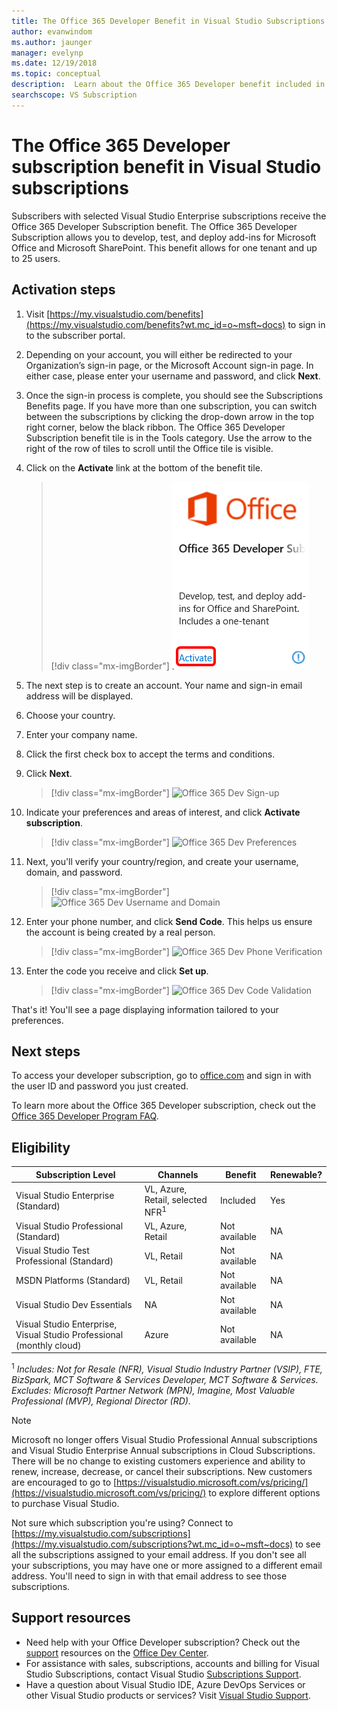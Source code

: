 ```yaml
---
title: The Office 365 Developer Benefit in Visual Studio Subscriptions | Microsoft Docs
author: evanwindom
ms.author: jaunger
manager: evelynp
ms.date: 12/19/2018
ms.topic: conceptual
description:  Learn about the Office 365 Developer benefit included in your Visual Studio subscription.
searchscope: VS Subscription
---
```


# The Office 365 Developer subscription benefit in Visual Studio subscriptions

Subscribers with selected Visual Studio Enterprise subscriptions receive the Office 365 Developer Subscription benefit.  The Office 365 Developer Subscription allows you to develop, test, and deploy add-ins for Microsoft Office and Microsoft SharePoint.  This benefit allows for one tenant and up to 25 users.

## Activation steps

1. Visit [https://my.visualstudio.com/benefits](https://my.visualstudio.com/benefits?wt.mc_id=o~msft~docs) to sign in to the subscriber portal.

2. Depending on your account, you will either be redirected to your Organization’s sign-in page, or the Microsoft Account sign-in page.   In either case, please enter your username and password, and click **Next**.

3. Once the sign-in process is complete, you should see the Subscriptions Benefits page.  If you have more than one subscription, you can switch between the subscriptions by clicking the drop-down arrow in the top right corner, below the black ribbon.  The Office 365 Developer Subscription benefit tile is in the Tools category.  Use the arrow to the right of the row of tiles to scroll until the Office tile is visible.

4. Click on the **Activate** link at the bottom of the benefit tile.
   > [!div class="mx-imgBorder"]
   > ![Office 365 Dev Benefit Tile](_img/vs-office-dev/vs-office-dev-tile.png)

5. The next step is to create an account.  Your name and sign-in email address will be displayed.
6. Choose your country.
7. Enter your company name.
8. Click the first check box to accept the terms and conditions.
9. Click **Next**.
   > [!div class="mx-imgBorder"]
   > ![Office 365 Dev Sign-up](_img/vs-office-dev/vs-office-dev-signup.png)

10. Indicate your preferences and areas of interest, and click **Activate subscription**.
    > [!div class="mx-imgBorder"]
    > ![Office 365 Dev Preferences](_img/vs-office-dev/vs-office-dev-preferences.png)

11. Next, you'll verify your country/region, and create your username, domain, and password.
    > [!div class="mx-imgBorder"]
    > ![Office 365 Dev Username and Domain](_img/vs-office-dev/vs-office-dev-domain.png)

12. Enter your phone number, and click **Send Code**.  This helps us ensure the account is being created by a real person.
    > [!div class="mx-imgBorder"]
    > ![Office 365 Dev Phone Verification](_img/vs-office-dev/vs-office-dev-send-code.png)

13. Enter the code you receive and click **Set up**.
    > [!div class="mx-imgBorder"]
    > ![Office 365 Dev Code Validation](_img/vs-office-dev/vs-office-dev-setup.png)

That's it!  You'll see a page displaying information tailored to your preferences.

## Next steps

To access your developer subscription, go to [office.com](https://www.office.com) and sign in with the user ID and password you just created.

To learn more about the Office 365 Developer subscription, check out the [Office 365 Developer Program FAQ](/office/developer-program/office-365-developer-program-faq).

## Eligibility

| Subscription Level                                                 |     Channels                                            | Benefit                                                          | Renewable?    |
|--------------------------------------------------------------------|---------------------------------------------------------|------------------------------------------------------------------|---------------|
| Visual Studio Enterprise (Standard)   | VL, Azure, Retail,  selected NFR<sup>1</sup> | Included      |  Yes          |
| Visual Studio Professional (Standard) | VL, Azure, Retail                                       | Not available                                                            |NA         |
| Visual Studio Test Professional (Standard)                         | VL, Retail                                              | Not available                                             |  NA         |
| MSDN Platforms (Standard)                                          | VL, Retail                                              | Not available                                              | NA         |
| Visual Studio Dev Essentials | NA  | Not available |NA |
| Visual Studio Enterprise, Visual Studio Professional (monthly cloud) | Azure                                       | Not available                                                           |NA|

<sup>1</sup>  *Includes:  Not for Resale (NFR), Visual Studio Industry Partner (VSIP), FTE, BizSpark,  MCT Software & Services Developer, MCT Software & Services.  Excludes:  Microsoft Partner Network (MPN), Imagine, Most Valuable Professional (MVP), Regional Director (RD).*


> [!NOTE]
> Microsoft no longer offers Visual Studio Professional Annual subscriptions and Visual Studio Enterprise Annual subscriptions in Cloud Subscriptions. There will be no change to existing customers experience and ability to renew, increase, decrease, or cancel their subscriptions. New customers are encouraged to go to [https://visualstudio.microsoft.com/vs/pricing/](https://visualstudio.microsoft.com/vs/pricing/) to explore different options to purchase Visual Studio.


Not sure which subscription you're using?  Connect to [https://my.visualstudio.com/subscriptions](https://my.visualstudio.com/subscriptions?wt.mc_id=o~msft~docs) to see all the subscriptions assigned to your email address. If you don't see all your subscriptions, you may have one or more assigned to a different email address.  You'll need to sign in with that email address to see those subscriptions.

## Support resources

-  Need help with your Office Developer subscription? Check out the [support](https://developer.microsoft.com/office/support) resources on the [Office Dev Center](https://developer.microsoft.com/office).
-  For assistance with sales, subscriptions, accounts and billing for Visual Studio Subscriptions, contact Visual Studio [Subscriptions Support](https://visualstudio.microsoft.com/subscriptions/support/).
-  Have a question about Visual Studio IDE, Azure DevOps Services or other Visual Studio products or services?  Visit [Visual Studio Support](https://visualstudio.microsoft.com/support/).